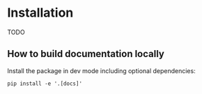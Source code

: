 # Installation

TODO


## How to build documentation locally

Install the package in dev mode including optional dependencies:

```
pip install -e '.[docs]'
```
